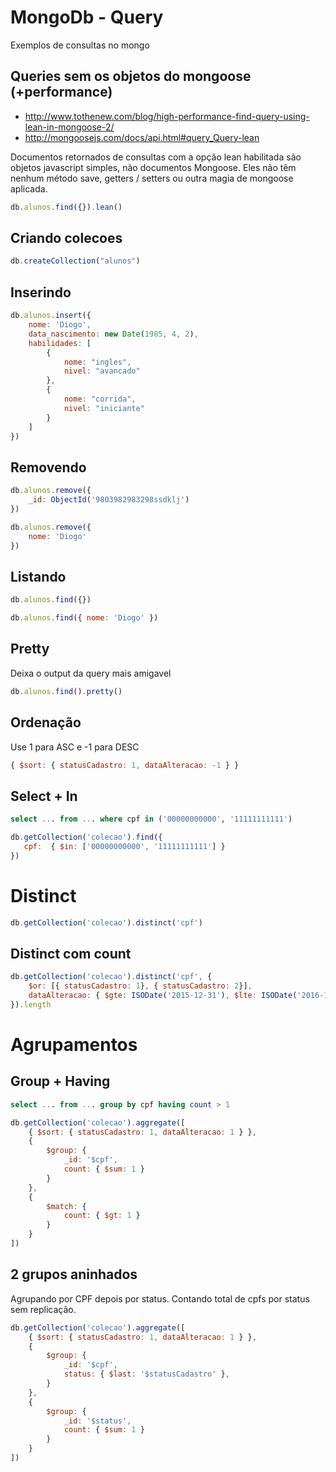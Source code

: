 # MongoDb - Query

Exemplos de consultas no mongo

## Queries sem os objetos do mongoose (+performance)

- http://www.tothenew.com/blog/high-performance-find-query-using-lean-in-mongoose-2/
- http://mongoosejs.com/docs/api.html#query_Query-lean

Documentos retornados de consultas com a opção lean habilitada são objetos javascript simples, não documentos Mongoose. 
Eles não têm nenhum método save, getters / setters ou outra magia de mongoose aplicada.

```javascript
db.alunos.find({}).lean()
```


## Criando colecoes

```javascript
db.createCollection("alunos")
```

## Inserindo

```javascript
db.alunos.insert({
    nome: 'Diogo',
    data_nascimento: new Date(1985, 4, 2),
    habilidades: [
        {
            nome: "ingles",
            nivel: "avancado"
        },
        {
            nome: "corrida",
            nivel: "iniciante"
        }
    ]
})
```

## Removendo

```javascript
db.alunos.remove({
    _id: ObjectId('9803982983298ssdklj')
})
```

```javascript
db.alunos.remove({
    nome: 'Diogo'
})
```

## Listando

```javascript
db.alunos.find({})
```

```javascript
db.alunos.find({ nome: 'Diogo' })
```

## Pretty

Deixa o output da query mais amigavel

```javascript
db.alunos.find().pretty()
```

## Ordenação

Use 1 para ASC e -1 para DESC

```javascript
{ $sort: { statusCadastro: 1, dataAlteracao: -1 } }
```


## Select + In

```sql
select ... from ... where cpf in ('00000000000', '11111111111')
```

```javascript
db.getCollection('colecao').find({ 
   cpf:  { $in: ['00000000000', '11111111111'] }
})
```

# Distinct

```javascript
db.getCollection('colecao').distinct('cpf')
```

## Distinct com count

```javascript
db.getCollection('colecao').distinct('cpf', {
    $or: [{ statusCadastro: 1}, { statusCadastro: 2}],
    dataAlteracao: { $gte: ISODate('2015-12-31'), $lte: ISODate('2016-12-31') } 
}).length
```


# Agrupamentos

## Group + Having

```sql
select ... from ... group by cpf having count > 1
```

```javascript
db.getCollection('colecao').aggregate([
    { $sort: { statusCadastro: 1, dataAlteracao: 1 } },
    {
        $group: {
            _id: '$cpf',
            count: { $sum: 1 }
        }
    },
    { 
        $match: {
            count: { $gt: 1 }
        }
    }
])
```

## 2 grupos aninhados

Agrupando por CPF depois por status. Contando total de cpfs por status sem replicação.

```javascript
db.getCollection('colecao').aggregate([
    { $sort: { statusCadastro: 1, dataAlteracao: 1 } },
    {
        $group: {
            _id: '$cpf',
            status: { $last: '$statusCadastro' },
        }
    },
    {
        $group: {
            _id: '$status',
            count: { $sum: 1 }
        }
    }
])
```
